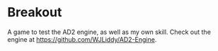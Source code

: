 # Breakout
A game to test the AD2 engine, as well as my own skill.
Check out the engine at https://github.com/WJLiddy/AD2-Engine.
